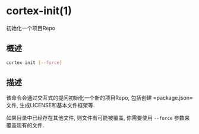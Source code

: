 # cortex-init(1)

初始化一个项目Repo

## 概述


```bash
cortex init [--force]
```

## 描述

该命令会通过交互式的提问初始化一个新的项目Repo, 包括创建 =package.json= 文件, 生成LICENSE和基本文件框架等.

如果目录中已经存在其他文件, 则文件有可能被覆盖, 你需要使用 `--force` 参数来覆盖现有的文件.






